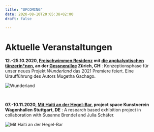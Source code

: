 ```yaml
---
title: "UPCOMING"
date: 2020-08-10T20:05:38+02:00
draft: false

---
```


# Aktuelle Veranstaltungen 

**12.-25.10.2020, [Freischwimmen Residenz](https://freischwimmen.org/en/) mit [die apokalyptischen tänzerin*nen](https://apocalypse.dance), an der [Gessnerallee](https://www.gessnerallee.ch/) Zürich, CH**
:   Konzeptionsphase für unser neues Projekt *Wunderland* das 2021 Premiere feiert. Eine Uraufführung des Autors Mugetha Gachago.   

![Wunderland](/upcoming/wunderland.png)

&nbsp;

**07.-10.11.2020, [Mit Haiti an der Hegel-Bar](https://mithaitianderhegelbar.de/), project space Kunstverein Wagenhallen Stuttgart, DE**
:   A research based exhibition project in collaboration with Susanne Brendel and Julia Schäfer.

![Mit Haiti an der Hegel-Bar](/haitihegel.png)